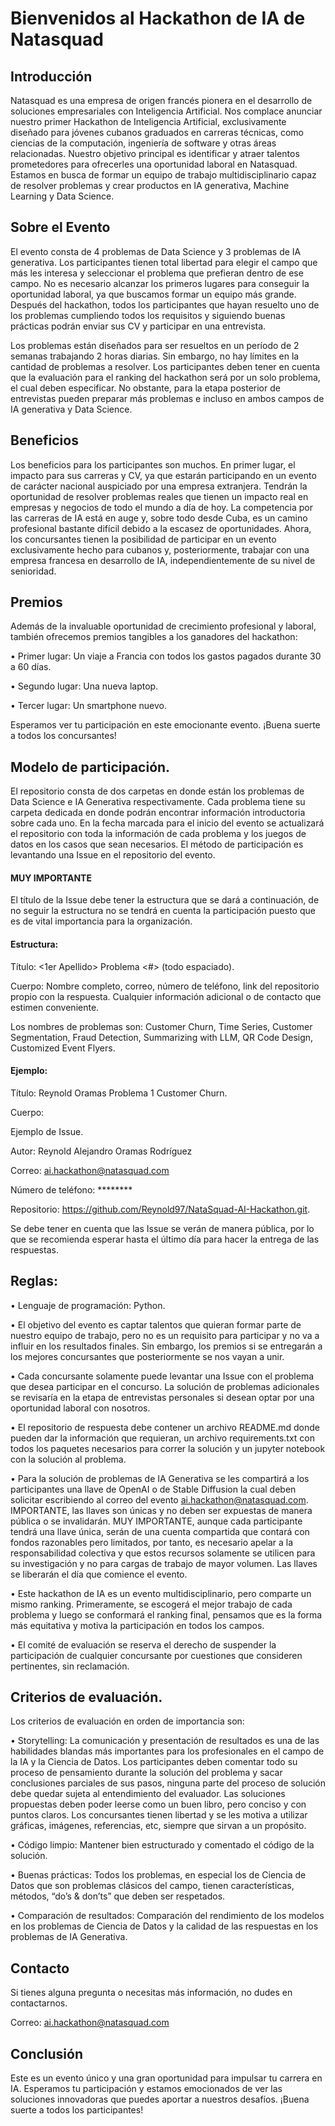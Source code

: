 # Bienvenidos al Hackathon de IA de Natasquad

## Introducción

Natasquad es una empresa de origen francés pionera en el desarrollo de soluciones empresariales con Inteligencia Artificial. Nos complace anunciar nuestro primer Hackathon de Inteligencia Artificial, exclusivamente diseñado para jóvenes cubanos graduados en carreras técnicas, como ciencias de la computación, ingeniería de software y otras áreas relacionadas. Nuestro objetivo principal es identificar y atraer talentos prometedores para ofrecerles una oportunidad laboral en Natasquad. Estamos en busca de formar un equipo de trabajo multidisciplinario capaz de resolver problemas y crear productos en IA generativa, Machine Learning y Data Science.

## Sobre el Evento

El evento consta de 4 problemas de Data Science y 3 problemas de IA generativa. Los participantes tienen total libertad para elegir el campo que más les interesa y seleccionar el problema que prefieran dentro de ese campo. No es necesario alcanzar los primeros lugares para conseguir la oportunidad laboral, ya que buscamos formar un equipo más grande. Después del hackathon, todos los participantes que hayan resuelto uno de los problemas cumpliendo todos los requisitos y siguiendo buenas prácticas podrán enviar sus CV y participar en una entrevista.

Los problemas están diseñados para ser resueltos en un período de 2 semanas trabajando 2 horas diarias. Sin embargo, no hay límites en la cantidad de problemas a resolver. Los participantes deben tener en cuenta que la evaluación para el ranking del hackathon será por un solo problema, el cual deben especificar. No obstante, para la etapa posterior de entrevistas pueden preparar más problemas e incluso en ambos campos de IA generativa y Data Science.

## Beneficios

Los beneficios para los participantes son muchos. En primer lugar, el impacto para sus carreras y CV, ya que estarán participando en un evento de carácter nacional auspiciado por una empresa extranjera. Tendrán la oportunidad de resolver problemas reales que tienen un impacto real en empresas y negocios de todo el mundo a día de hoy. La competencia por las carreras de IA está en auge y, sobre todo desde Cuba, es un camino profesional bastante difícil debido a la escasez de oportunidades. Ahora, los concursantes tienen la posibilidad de participar en un evento exclusivamente hecho para cubanos y, posteriormente, trabajar con una empresa francesa en desarrollo de IA, independientemente de su nivel de senioridad.

## Premios

Además de la invaluable oportunidad de crecimiento profesional y laboral, también ofrecemos premios tangibles a los ganadores del hackathon:

•	Primer lugar: Un viaje a Francia con todos los gastos pagados durante 30 a 60 días.

•	Segundo lugar: Una nueva laptop.

•	Tercer lugar: Un smartphone nuevo.

Esperamos ver tu participación en este emocionante evento. ¡Buena suerte a todos los concursantes!

## Modelo de participación.

El repositorio consta de dos carpetas en donde están los problemas de Data Science e IA Generativa respectivamente. Cada problema tiene su carpeta dedicada en donde podrán encontrar información introductoria sobre cada uno. En la fecha marcada para el inicio del evento se actualizará el repositorio con toda la información de cada problema y los juegos de datos en los casos que sean necesarios. 
El método de participación es levantando una Issue en el repositorio del evento. 

#### MUY IMPORTANTE

El título de la Issue debe tener la estructura que se dará a continuación, de no seguir la estructura no se tendrá en cuenta la participación puesto que es de vital importancia para la organización.

#### Estructura:

Título: <Nombre> <1er Apellido> Problema <#> <Nombre del problema> (todo espaciado).

Cuerpo: Nombre completo, correo, número de teléfono, link del repositorio propio con la respuesta. Cualquier información adicional o de contacto que estimen conveniente.

Los nombres de problemas son: Customer Churn, Time Series, Customer Segmentation, Fraud Detection, Summarizing with LLM, QR Code Design, Customized Event Flyers.

#### Ejemplo:

Título:  Reynold Oramas Problema 1 Customer Churn.

Cuerpo:

Ejemplo de Issue.

Autor: Reynold Alejandro Oramas Rodríguez

Correo: ai.hackathon@natasquad.com

Número de teléfono: ********

Repositorio: https://github.com/Reynold97/NataSquad-AI-Hackathon.git.

Se debe tener en cuenta que las Issue se verán de manera pública, por lo que se recomienda esperar hasta el último día para hacer la entrega de las respuestas. 

## Reglas:

•	Lenguaje de programación: Python.

•	El objetivo del evento es captar talentos que quieran formar parte de nuestro equipo de trabajo, pero no es un requisito para participar y no va a influir en los resultados finales. Sin embargo, los premios si se entregarán a los mejores concursantes que posteriormente se nos vayan a unir. 

•	Cada concursante solamente puede levantar una Issue con el problema que desea participar en el concurso. La solución de problemas adicionales se revisaría en la etapa de entrevistas personales si desean optar por una oportunidad laboral con nosotros. 

•	El repositorio de respuesta debe contener un archivo README.md donde pueden dar la información que requieran, un archivo requirements.txt con todos los paquetes necesarios para correr la solución y un jupyter notebook con la solución al problema.

•	Para la solución de problemas de IA Generativa se les compartirá a los participantes una llave de OpenAI o de Stable Diffusion la cual deben solicitar escribiendo al correo del evento ai.hackathon@natasquad.com. IMPORTANTE, las llaves son únicas y no deben ser expuestas de manera pública o se invalidarán.  MUY IMPORTANTE, aunque cada participante tendrá una llave única, serán de una cuenta compartida que contará con fondos razonables pero limitados, por tanto, es necesario apelar a la responsabilidad colectiva y que estos recursos solamente se utilicen para su investigación y no para cargas de trabajo de mayor volumen. Las llaves se liberarán el día que comience el evento. 

•	Este hackathon de IA es un evento multidisciplinario, pero comparte un mismo ranking. Primeramente, se escogerá el mejor trabajo de cada problema y luego se conformará el ranking final, pensamos que es la forma más equitativa y motiva la participación en todos los campos. 

•	El comité de evaluación se reserva el derecho de suspender la participación de cualquier concursante por cuestiones que consideren pertinentes, sin reclamación.

## Criterios de evaluación.

Los criterios de evaluación en orden de importancia son:

•	Storytelling: La comunicación y presentación de resultados es una de las habilidades blandas más importantes para los profesionales en el campo de la IA y la Ciencia de Datos. Los participantes deben comentar todo su proceso de pensamiento durante la solución del problema y sacar conclusiones parciales de sus pasos, ninguna parte del proceso de solución debe quedar sujeta al entendimiento del evaluador. Las soluciones propuestas deben poder leerse como un buen libro, pero conciso y con puntos claros. Los concursantes tienen libertad y se les motiva a utilizar gráficas, imágenes, referencias, etc, siempre que sirvan a un propósito.  

•	Código limpio: Mantener bien estructurado y comentado el código de la solución.

•	Buenas prácticas: Todos los problemas, en especial los de Ciencia de Datos que son problemas clásicos del campo, tienen características, métodos, “do’s & don’ts” que deben ser respetados.

•	Comparación de resultados: Comparación del rendimiento de los modelos en los problemas de Ciencia de Datos y la calidad de las respuestas en los problemas de IA Generativa.

## Contacto
Si tienes alguna pregunta o necesitas más información, no dudes en contactarnos.

Correo: ai.hackathon@natasquad.com

## Conclusión

Este es un evento único y una gran oportunidad para impulsar tu carrera en IA. Esperamos tu participación y estamos emocionados de ver las soluciones innovadoras que puedes aportar a nuestros desafíos. ¡Buena suerte a todos los participantes!
